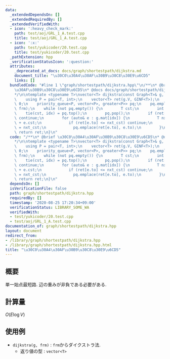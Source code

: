 ```yaml
---
data:
  _extendedDependsOn: []
  _extendedRequiredBy: []
  _extendedVerifiedWith:
  - icon: ':heavy_check_mark:'
    path: test/aoj/GRL_1_A.test.cpp
    title: test/aoj/GRL_1_A.test.cpp
  - icon: ':x:'
    path: test/yukicoder/20.test.cpp
    title: test/yukicoder/20.test.cpp
  _pathExtension: hpp
  _verificationStatusIcon: ':question:'
  attributes:
    _deprecated_at_docs: docs/graph/shortestpath/dijkstra.md
    document_title: "\u30C0\u30A4\u30AF\u30B9\u30C8\u30E9\u6CD5"
    links: []
  bundledCode: "#line 1 \"graph/shortestpath/dijkstra.hpp\"\n/**\n* @brief \u30C0\u30A4\
    \u30AF\u30B9\u30C8\u30E9\u6CD5\n* @docs docs/graph/shortestpath/dijkstra.md\n\
    */\n\ntemplate <typename T>\nvector<T> dijkstra(const Graph<T>& g, int frm) {\n\
    \    using P = pair<T, int>;\n    vector<T> ret(g.V, GINF<T>);\n    ret[frm] =\
    \ 0;\n    priority_queue<P, vector<P>, greater<P>> pq;\n    pq.emplace(ret[frm],\
    \ frm);\n    while (not pq.empty()) {\n        T cst;\n        int idx;\n    \
    \    tie(cst, idx) = pq.top();\n        pq.pop();\n        if (ret[idx] < cst)\
    \ continue;\n        for (auto& e : g.mat[idx]) {\n            T nxt_cst = cst\
    \ + e.cst;\n            if (ret[e.to] <= nxt_cst) continue;\n            ret[e.to]\
    \ = nxt_cst;\n            pq.emplace(ret[e.to], e.to);\n        }\n    }\n   \
    \ return ret;\n}\n"
  code: "/**\n* @brief \u30C0\u30A4\u30AF\u30B9\u30C8\u30E9\u6CD5\n* @docs docs/graph/shortestpath/dijkstra.md\n\
    */\n\ntemplate <typename T>\nvector<T> dijkstra(const Graph<T>& g, int frm) {\n\
    \    using P = pair<T, int>;\n    vector<T> ret(g.V, GINF<T>);\n    ret[frm] =\
    \ 0;\n    priority_queue<P, vector<P>, greater<P>> pq;\n    pq.emplace(ret[frm],\
    \ frm);\n    while (not pq.empty()) {\n        T cst;\n        int idx;\n    \
    \    tie(cst, idx) = pq.top();\n        pq.pop();\n        if (ret[idx] < cst)\
    \ continue;\n        for (auto& e : g.mat[idx]) {\n            T nxt_cst = cst\
    \ + e.cst;\n            if (ret[e.to] <= nxt_cst) continue;\n            ret[e.to]\
    \ = nxt_cst;\n            pq.emplace(ret[e.to], e.to);\n        }\n    }\n   \
    \ return ret;\n}\n"
  dependsOn: []
  isVerificationFile: false
  path: graph/shortestpath/dijkstra.hpp
  requiredBy: []
  timestamp: '2020-08-25 17:20:34+09:00'
  verificationStatus: LIBRARY_SOME_WA
  verifiedWith:
  - test/yukicoder/20.test.cpp
  - test/aoj/GRL_1_A.test.cpp
documentation_of: graph/shortestpath/dijkstra.hpp
layout: document
redirect_from:
- /library/graph/shortestpath/dijkstra.hpp
- /library/graph/shortestpath/dijkstra.hpp.html
title: "\u30C0\u30A4\u30AF\u30B9\u30C8\u30E9\u6CD5"
---
```

## 概要

単一始点最短路. 辺の重みが非負である必要がある.

## 計算量

$O(E\log V)$

## 使用例

* `dijkstra(g, frm)` : `frm`からダイクストラ法.
  * 返り値の型 : `vector<T>`
